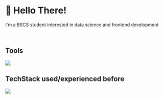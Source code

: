 <!--
--->  

<h1> 👋 Hello There! </h1>
I'm a BSCS student interested in data science and frontend development
<p align="center">
  <br>
  
  <h2>Tools</h2>
   <a href="https://skillicons.dev">
    <img src="https://skillicons.dev/icons?i=vscode,visualstudio,vite,github,git,bash,figma,powershell,stackoverflow" />
  </a>
  <br>
  <h2>TechStack used/experienced before</h2>
  <a href="https://skillicons.dev">
    <img src="https://skillicons.dev/icons?i=html,css,js,react,java,dotnet,py,c,cs,cpp,nodejs,php,angular,mysql,sass" />
  </a>
</p>



